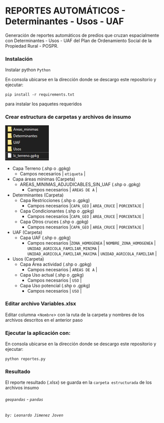 # __REPORTES AUTOMÁTICOS - Determinantes - Usos - UAF__
Generación de reportes automáticos de predios que cruzan espacialmente con Determinantes - Usos - UAF del Plan de Ordenamiento Social de la Propiedad Rural - POSPR.

### __Instalación__

Instalar python
`Python`

En consola ubicarse en la dirección donde se descargo este repositorio y ejecutar:
```
pip install -r requirements.txt
```
para instalar los paquetes requeridos
### __Crear estructura de carpetas y archivos de insumo__

![Estructura Carpetas](/assets/Estructura_Carpetas.jpg)

- Capa Terreno (.shp o .gpkg)
    - Campos necesarios | `etiqueta` |
- Capa áreas mínimas (Carpeta)
    - AREAS_MINIMAS_ADJUDICABLES_SIN_UAF (.shp o .gpkg)
        - Campos necesarios | `AREAS DE A` |
- Determinantes (Carpeta)
    - Capa Restricciones (.shp o .gpkg) 
        - Campos necesarios |`CAPA_GEO` | `AREA_CRUCE` | `PORCENTAJE` |
    - Capa Condicionantes (.shp o .gpkg)
        - Campos necesarios |`CAPA_GEO` | `AREA_CRUCE` | `PORCENTAJE` |
    - Capa Otros cruces (.shp o .gpkg)
        - Campos necesarios |`CAPA_GEO` | `AREA_CRUCE` | `PORCENTAJE` |
- UAF (Carpeta)
    - Capa UAF (.shp o .gpkg)
        - Campos necesarios |`ZONA_HOMOGENEA` | `NOMBRE_ZONA_HOMOGENEA` | `UNIDAD_AGRICOLA_FAMILIAR_MINIMA` | `UNIDAD_AGRICOLA_FAMILIAR_MAXIMA` | `UNIDAD_AGRICOLA_FAMILIAR` |
- Usos (Carpeta)
    - Capa Área actividad (.shp o .gpkg)
        - Campos necesarios | `AREAS DE A` |
    - Capa Uso actual (.shp o .gpkg)
        - Campos necesarios | `USO` |
    - Capa Uso potencial (.shp o .gpkg)
        - Campos necesarios | `USO` |

### __Editar archivo Variables.xlsx__
Editar columna <`Nombre`> con la ruta de la carpeta y nombres de los archivos descritos en el anterior paso

### __Ejecutar la aplicación con:__
En consola ubicarse en la dirección donde se descargo este repositorio y ejecutar:
``` 
python reportes.py 
```
### __Resultado__
El reporte resultado (.xlsx) se guarda en la `carpeta estructurada` de los archivos insumo

###### *`geopandas`* - *`pandas`*

*`by: Leonardo Jimenez Joven`*
